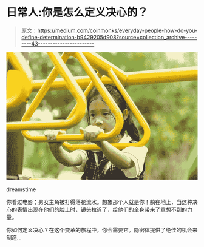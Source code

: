 # 日常人:你是怎么定义决心的？

> 原文：<https://medium.com/coinmonks/everyday-people-how-do-you-define-determination-b9429205d908?source=collection_archive---------43----------------------->

![](img/f68cf33479e6856b95e728ef9c45c57e.png)

dreamstime

你看过电影；男女主角被打得落花流水。想象那个人就是你！躺在地上，当这种决心的表情出现在他们的脸上时，镜头拉近了，给他们的全身带来了意想不到的力量。

你如何定义决心？在这个变革的旅程中，你会需要它。隐密体提供了绝佳的机会来制造…